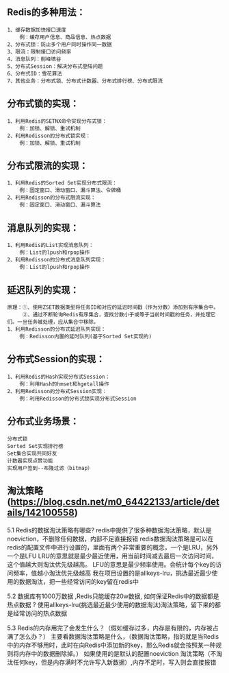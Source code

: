 ## Redis的多种用法：
    1、缓存数据加快接口速度
        例：缓存用户信息、商品信息、热点数据
    2、分布式锁：防止多个用户同时操作同一数据
    3、限流：限制接口访问频率
    4、消息队列：削峰填谷
    5、分布式Session：解决分布式登陆问题
    6、分布式ID：雪花算法
    7、其他业务：分布式锁、分布式计数器、分布式排行榜、分布式限流
## 分布式锁的实现：
    1、利用Redis的SETNX命令实现分布式锁：
        例：加锁、解锁、重试机制
    2、利用Redisson的分布式锁实现：
        例：加锁、解锁、重试机制
## 分布式限流的实现：
    1、利用Redis的Sorted Set实现分布式限流：
        例：固定窗口、滑动窗口、漏斗算法、令牌桶
    2、利用Redisson的分布式限流实现：
        例：固定窗口、滑动窗口、漏斗算法
## 消息队列的实现：
    1、利用Redis的List实现消息队列：
        例：List的lpush和rpop操作
    2、利用Redisson的分布式消息队列实现：
        例：List的lpush和rpop操作
## 延迟队列的实现：
    原理：①、使用ZSET数据类型将任务ID和对应的延迟时间戳（作为分数）添加到有序集合中。
         ②、通过不断轮询Redis有序集合，查找分数小于或等于当前时间戳的任务，并处理它们。一旦任务被处理，应从集合中移除。
    1、利用Redisson的分布式延迟队列实现：
        例：Redisson内置的延时队列(基于Sorted Set实现的)
## 分布式Session的实现：
    1、利用Redis的Hash实现分布式Session：
        例：利用Hash的hmset和hgetall操作
    2、利用Redisson的分布式Session实现：
        例：利用Redisson的分布式锁实现分布式Session
## 分布式业务场景：
    分布式锁
    Sorted Set实现排行榜
    Set集合实现共同好友
    计数器实现点赞功能
    实现用户签到--布隆过滤（bitmap）

## 淘汰策略(https://blog.csdn.net/m0_64422133/article/details/142100558)
5.1 Redis的数据淘汰策略有哪些?
    redis中提供了很多种数据淘汰策略，默认是noeviction，不删除任何数据，内部不足直接报错
    redis数据淘汰策略是可以在redis的配置文件中进行设置的，里面有两个非常重要的概念，一个是LRU，另外一个是LFU
    LRU的意思就是最少最近使用，用当前时间减去最后一次访问时间，这个值越大则淘汰优先级越高。
    LFU的意思是最少频率使用。会统计每个key的访问频率，值越小淘汰优先级越高
    我在项目设置的是allkeys-lru，挑选最近最少使用的数据淘汰，把一些经常访问的key留在redis中

5.2 数据库有1000万数据 ,Redis只能缓存20w数据, 如何保证Redis中的数据都是热点数据 ?
    使用allkeys-lru(挑选最近最少使用的数据淘汰)淘汰策略，留下来的都是经常访问的热点数据

5.3 Redis的内存用完了会发生什么？（假如缓存过多，内存是有限的，内存被占满了怎么办？）
    主要看数据淘汰策略是什么，（数据淘汰策略，指的就是当Redis中的内存不够用时，此时在向Redis中添加新的key，那么Redis就会按照某一种规则将内存中的数据删除掉。）
    如果使用的是默认的配置noeviction 淘汰策略（不淘汰任何key，但是内存满时不允许写入新数据）,内存不足时，写入则会直接报错
